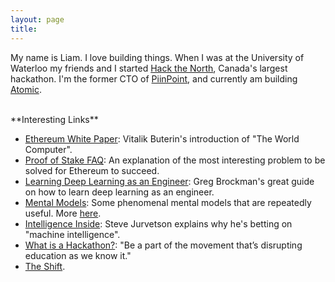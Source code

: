 ```yaml
---
layout: page
title: 
---
```


My name is Liam. I love building things. When I was at the University of Waterloo my friends and I started <a href="https://hackthenorth.com">Hack the North</a>, Canada's largest hackathon. I'm the former CTO of <a href="https://piinpoint.com">PiinPoint</a>, and currently am building <a href="https://atomic.vc">Atomic</a>.

<br/>
**Interesting Links**

- [Ethereum White Paper](https://github.com/ethereum/wiki/wiki/White-Paper): Vitalik Buterin's introduction of "The World Computer".
- [Proof of Stake FAQ](https://github.com/ethereum/wiki/wiki/Proof-of-Stake-FAQ): An explanation of the most interesting problem to be solved for Ethereum to succeed.
- [Learning Deep Learning as an Engineer](https://www.quora.com/What-are-the-best-ways-to-pick-up-Deep-Learning-skills-as-an-engineer): Greg Brockman's great guide on how to learn deep learning as an engineer.
- [Mental Models](https://medium.com/@yegg/mental-models-i-find-repeatedly-useful-936f1cc405d): Some phenomenal mental models that are repeatedly useful. More [here](https://www.farnamstreetblog.com/mental-models/).
- [Intelligence Inside](https://medium.com/dfj-vc/intelligence-inside-54dcad8c4a3e#.f5t8zorak): Steve Jurvetson explains why he's betting on "machine intelligence".
- [What is a Hackathon?](https://medium.com/essays-by-kern/what-is-a-hackathon-c2162b893b0a): "Be a part of the movement that’s disrupting education as we know it."
- [The Shift](https://www.youtube.com/watch?v=Bs_3PeQQUxc).
